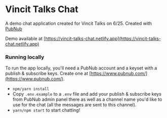 # Vincit Talks Chat

A demo chat application created for Vincit Talks on 6/25. Created with [PubNub](https://www.pubnub.com/)

Demo available at [https://vincit-talks-chat.netlify.app](https://vincit-talks-chat.netlify.app)

### Running locally

To run the app locally, you'll need a PubNub account and a keyset with a publish & subscribe keys.
Create one at [https://www.pubnub.com/](https://www.pubnub.com/).

- `npm/yarn install`
- Copy `.env.example` to a `.env` file and add your publish & subscribe keys from PubNub admin panel there as well as a channel name you'd like to use for the chat (all the messages are sent to this channel).
- `yarn/npm start` to start chatting!
